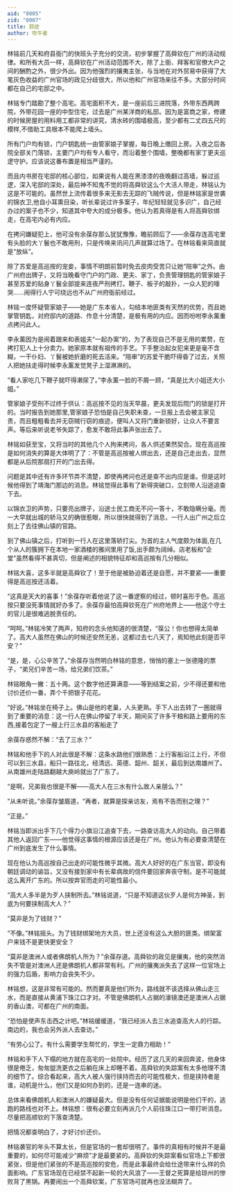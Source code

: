 ```yaml
---
aid: "0005"
zid: "0007"
title: 踪迹
author: 吹牛者
---
```


林铭前几天和府县衙门的快班头子充分的交流，初步掌握了高舜钦在广州的活动规律。和所有大员一样，高舜钦在广州活动范围不大，除了上衙、拜客和官僚大户之间的酬酌之外，很少外出。因为他强烈的攘夷主张，与当地在对外贸易中获得了大笔灰色收益的广州官场的政见分歧很大，所以他和广州官场来往不多。大部分时间都在自己的宅邸之中。

林铭专门踏勘了整个高宅。高宅面积不大，是一座前后三进院落，外带东西两跨院，外带花园一座的中型住宅，过去是广州某洋商的私邸。因为是富商之家，修建的时候房屋的用料用工都非常的讲究，清水砖的围墙极高，至少都有二丈四五尺的模样,不借助工具根本不能爬上墙头。

所有门户均有锁，门户钥匙统一由管家娘子掌握，每日晚上缴回上房。入夜之后各院全部关门落锁，主要门户均有专人看守，而沿着整个围墙，整晚都有家丁更夫巡逻守护。应该说这番布置是相当严谨的。

而且内书房在宅邸的核心部位，如果说有人能在黑漆漆的夜晚翻过高墙，躲过巡逻，深入宅邸的深处，最后神不知鬼不觉的将高舜钦这么个大活人带走，林铭认为这是不可能的。虽然世上流传着很多来无影去无踪的飞贼传说，但是林铭家是世袭的锦衣卫,他自小耳熏目染，听长辈说过许多案子，年纪轻轻就见多识广，自己经办过的案子也不少，知道其中夸大的成分极多。他认为若真得是有人将高舜钦绑走，在高宅内必有内应。

在拷问嫌疑犯上，他可没有余葆存那么犹犹豫豫，瞻前顾后了——余葆存连高宅里有头脸的大丫鬟也不敢用刑，只是传唤来讯问几声就算过场了。在林铭看来简直就是“放纵”。

除了苏爱是高巡按的宠妾，事情不明朗前暂时免去皮肉受苦只让她“陪审”之外。由广州府出牌子，又将当晚看守门户的门政、更夫、家丁，负责管理钥匙的管家娘子甚至苏爱的贴身丫鬟全部提来连夜严刑拷打。鞭子、板子的敲扑，一众人犯的嚎哭……闹得行人宁可绕远也不从广州府衙前经过。

林铭一度怀疑管家娘子——她是广东本省人，勾结本地匪类有天然的优势，而且她掌管钥匙，对府邸内的道路、作息十分清楚，是极有用的内应。因而吩咐李永薰重点拷问此人。

李永薰因为是闹着跟来和表姐夫“一起办案”的，为了表现自己不是无用的累赘，在拷打犯人上十分卖力。她家原本就有祖传的手艺。下手整治起女犯来更是毫不含糊，一干仆妇、丫鬟被她折磨的死去活来。“陪审”的苏爱干脆吓得昏了过去，关照人把她扶走得时候李永薰发觉凳子上湿淋淋的。

“看人家吃几下鞭子就吓得濑尿了。”李永薰一脸的不屑一顾，“真是比大小姐还大小姐。”

管家娘子受刑不过终于供认：高巡按不见的当天早晨，更夫发现后院门的锁是打开的。当时报告到她那里,管家娘子恐怕是自己失职未查，一旦报上去会被主家见责，而且粗粗看去并无窃贼行窃的痕迹，便叫人又将门重新锁好，让众人不要言声。等后来听说老爷失踪了，愈发不敢将此事声张出去了。

林铭如获至宝，又将当时的其他几个人拘来拷问，各人供述果然契合。现在高巡按是如何消失的算是大体明了了：不管是高巡按被人绑出去，还是自己走出去，显然都是从后院那扇打开的门出去得。

问题是其中还有许多环节弄不清楚，即使再拷问也还是查不出内应是谁。但是这时候他得到了靖海门那边的消息。林铭觉得此事有了新得突破口，立刻带人沿途追查下去。

以锦衣卫的声势，只要亮出牌子，沿途士民工商无不问一答十，不敢隐瞒分毫。而一大早就出城的轿马又的确很惹眼，所以很快就得到了消息，一行人出广州之后立刻上了去往佛山镇的官路。

到了佛山镇之后，打听到一行人在这里落轿打尖。为首的主人气度颇为体面,在几个从人的簇拥下在本地一家酒楼的雅间里用了饭,出手颇为阔绰。店老板和“企堂”虽然看得不甚真切，但是阐述的相貌特征却和高巡按有几分相似。

林铭大喜，这多半就是高舜钦了！至于他是被胁迫着还是自愿，并不要紧——重要得是高巡按还活着。

“这真是天大的喜事！”余葆存听着他说了这一番逻察的经过，顿时喜形于色。高巡按只要没死事情就好办多了。余葆存最怕高舜钦死在广州府地界上——他这个守土的官儿是很难逃脱责任的。

“呵呵。”林铭冷笑了两声，知府的念头他知道的很清楚，“葆公！你也想得太简单了。高大人虽然在佛山的时候还安然无恙，这都过去七八天了，焉知他此刻是否平安？”

“是，是，心公辛苦了。”余葆存当然明白林铭的意思，悄悄的塞上一张德隆的票子，“弟兄们辛苦一场，给兄弟们饮茶。”

林铭眼角一撇：五十两。这个数字他还算满意——等到结案之前，少不得还要和他讨价还价一番，弄个千把银子花花。

“好说。”林铭坐在椅子上。佛山是他的老巢，人头更熟。手下人出去转了一圈就得到了重要的消息：这一行人在佛山停留了半天，期间买了许多干粮和路上要用的东西,接着包定了一艘上行三水县的客船走了

余葆存惑然不解：“去了三水？”

林铭和他手下的人对此很是不解：这条水路他们很熟悉：上行客船沿江上行，不但可以到三水县，船只一路往北，经清远、英德、韶州、韶关，最后到达南雄州了。从南雄州走陆路翻越大庾岭就出了广东了。

“是啊，兄弟我也很是不解——高大人在三水有什么故人亲朋么？”

“从未听说。”余葆存皱眉道，“再者，就算是探亲访友，焉有不告而别之理？”

“正是。”

林铭当即派出手下几个得力小旗沿江追查下去，一路查访高大人的动向。自己带着其他人返回广东——他觉得这事情的根源应该还是在广州。他认为有必要查清楚在广州到底发生了什么事情。

现在他认为高巡按自己出走的可能性微乎其微。高大人好好的在广东当官，即没有朝廷调动的谕旨，又没有接到家中有长辈病故的信件要回家奔丧守制，是不可能就这么离开广东的。所以按弃官而走的可能性最小。

“高大人多半是为歹人挟制所去。”林铭说道，“只是不知道这伙歹人是何方神圣，到底为何要挟制高大人？”

“莫非是为了钱财？”

“不像。”林铭摇头。为了钱财绑架地方大员，世上还没有这么大胆的匪类。绑架富户来钱不是更快更安全？

“莫非是澳洲人或者佛朗机人所为？”余葆存道。高舜钦的政见是攘夷，他的突然消失不管是对澳洲人还是佛朗机人都非常有利。广州的攘夷派失去了这样一位官场上的强力后盾，影响力会丧失不少。

林铭想，这是非常有可能的。然而要真是他们所为，路线就不该选择从佛山走三水，而是直接从黄浦下珠江口才对。不管是佛朗机人占据的濠镜澳还是澳洲人占据的香山澳，可都在广州的南面。

“恐怕是使声东击西之计吧。”林铭缓缓道，“我已经派人去三水追查高大人的行踪。南边的，我也会另外派人去查访。”

“有劳心公了。有什么需要学生帮忙的，学生一定鼎力相助！”

林铭和手下人下榻的地方就在高宅的一处院中。经历了这几天的来回奔波，他身体很是倦乏，匆匆盥洗更衣之后躺在床上却睡不着。高舜钦的失踪案有太多他理不清的细节了。综合看起来，高大人被人强行挟持而去的可能性极大，但是挟持者是谁，动机是什么，他们又是如何办到的，还是一连串的迷。

总体来看佛朗机人和澳洲人的嫌疑最大。但是没有任何证据能说明是他们干的，逃跑的路线也对不上。林铭想：很有必要立刻再派几个人前往珠江口一带打听消息。尽量把高顺钦的下落查清楚。

把情况都查明白了，才好讨价还价。

林铭袭官的年头不算太长，但是官场的一套却很明了。事件的真相有时候并不是最重要的，如何尽可能减少“麻烦”才是最要紧的。高舜钦的失踪案看似官场上下都很紧张，但是他们紧张的不是高巡按的安危，而是此事最终会给仕途带来什么样的负面影响。广东官场现在已经禁不起新一轮的大风浪了——王督之死算是给琼州的惨败背了黑锅。再要闹出一个高舜钦案，广东官场可就再也没法糊弄了。
